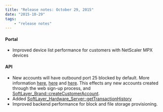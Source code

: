 ```yaml
---
title: "Release notes: October 29, 2015"
date: "2015-10-29"
tags:
    - "release notes"
---
```



#### Portal
+ Improved device list performance for customers with NetScaler MPX devices

#### API
+ New accounts will have outbound port 25 blocked by default. More information [here](http://knowledgelayer.softlayer.com/content/outbound-email-port-25), [here](http://knowledgelayer.softlayer.com/learning/softlayer-e-mail-delivery-service-overview) and [here](http://blog.softlayer.com/2015/ongoing-actions-eliminate-spam-hosting). This effects any new accounts created through the web sign-up process, and [SoftLayer_Brand::createCustomerAccount](http://sldn.softlayer.com/reference/services/SoftLayer_Brand/createCustomerAccount).
+ Added [SoftLayer_Hardware_Server::getTransactionHistory](http://sldn.softlayer.com/reference/services/SoftLayer_Hardware_Server/getTransactionHistory)
+ Improved backend performance for block and file storage provisioning.